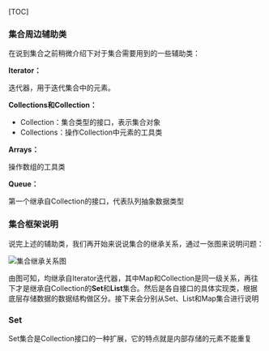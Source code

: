 [TOC]

### 集合周边辅助类

在说到集合之前稍微介绍下对于集合需要用到的一些辅助类：

**Iterator：**

迭代器，用于迭代集合中的元素。

**Collections和Collection：**

- Collection：集合类型的接口，表示集合对象
- Collections：操作Collection中元素的工具类

**Arrays：**

操作数组的工具类

**Queue：**

第一个继承自Collection的接口，代表队列抽象数据类型



### 集合框架说明

说完上述的辅助类，我们再开始来说说集合的继承关系，通过一张图来说明问题：

![集合继承关系图](E:\求职\Android面试内容整理\Java\语法及特性\集合继承关系图.png)

由图可知，均继承自Iterator迭代器，其中Map和Collection是同一级关系，再往下才是继承自Collection的**Set**和**List**集合。然后是各自接口的具体实现类，根据底层存储数据的数据结构做区分。接下来会分别从Set、List和Map集合进行说明



### Set

Set集合是Collection接口的一种扩展，它的特点就是内部存储的元素不能重复

